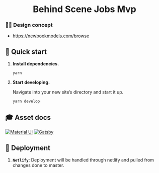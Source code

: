 <h1 align="center">
  Behind Scene Jobs Mvp
</h1>

### ✍🏾 Design concept
- https://newbookmodels.com/browse


## 🚀 Quick start

1.  **Install dependencies.**

    ```shell
    yarn
    ```

1.  **Start developing.**

    Navigate into your new site’s directory and start it up.

    ```shell
    yarn develop
    ```

## 🎓 Asset docs
[![Material Ui](https://material-ui.com)](https://material-ui.com/components/grid/)
[![Gatsby](https://www.gatsbyjs.org)](https://www.gatsbyjs.org/)

## 💫 Deployment
1. **`Netlify`**: Deployment will be handled through netlify and pulled from changes done to master.
